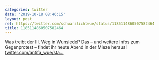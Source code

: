```yaml
---
categories: twitter
date: '2019-10-18 08:46:15'
layout: post
ref: https://twitter.com/schwarzlichtwue/status/1185114860507582464
title: 1185114860507582464
---
```

Was treibt der III. Weg in Wunsiedel? Das – und weitere Infos zum Gegenprotest – findet ihr heute Abend in der Mieze heraus! [twitter.com/antifa_wue/sta…](https://twitter.com/antifa_wue/status/1185114336324399105)